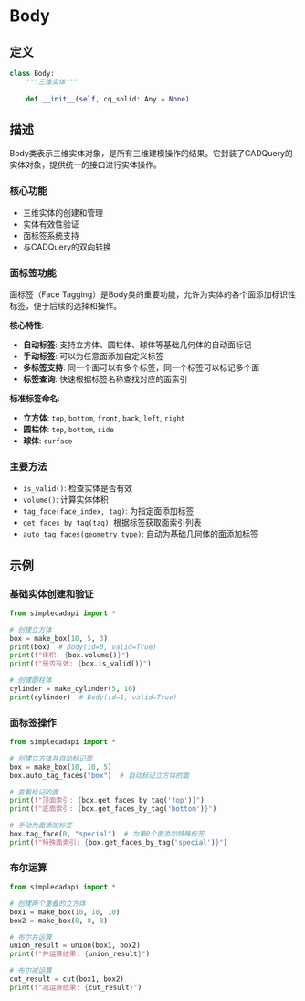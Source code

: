 # Body

## 定义
```python
class Body:
    """三维实体"""
    
    def __init__(self, cq_solid: Any = None)
```

## 描述

Body类表示三维实体对象，是所有三维建模操作的结果。它封装了CADQuery的实体对象，提供统一的接口进行实体操作。

### 核心功能
- 三维实体的创建和管理
- 实体有效性验证
- 面标签系统支持
- 与CADQuery的双向转换

### 面标签功能
面标签（Face Tagging）是Body类的重要功能，允许为实体的各个面添加标识性标签，便于后续的选择和操作。

**核心特性**:
- **自动标签**: 支持立方体、圆柱体、球体等基础几何体的自动面标记
- **手动标签**: 可以为任意面添加自定义标签  
- **多标签支持**: 同一个面可以有多个标签，同一个标签可以标记多个面
- **标签查询**: 快速根据标签名称查找对应的面索引

**标准标签命名**:
- **立方体**: `top`, `bottom`, `front`, `back`, `left`, `right`
- **圆柱体**: `top`, `bottom`, `side`
- **球体**: `surface`

### 主要方法
- `is_valid()`: 检查实体是否有效
- `volume()`: 计算实体体积
- `tag_face(face_index, tag)`: 为指定面添加标签
- `get_faces_by_tag(tag)`: 根据标签获取面索引列表
- `auto_tag_faces(geometry_type)`: 自动为基础几何体的面添加标签

## 示例

### 基础实体创建和验证
```python
from simplecadapi import *

# 创建立方体
box = make_box(10, 5, 3)
print(box)  # Body(id=0, valid=True)
print(f"体积: {box.volume()}")
print(f"是否有效: {box.is_valid()}")

# 创建圆柱体
cylinder = make_cylinder(5, 10)
print(cylinder)  # Body(id=1, valid=True)
```

### 面标签操作
```python
from simplecadapi import *

# 创建立方体并自动标记面
box = make_box(10, 10, 5)
box.auto_tag_faces("box")  # 自动标记立方体的面

# 查看标记的面
print(f"顶面索引: {box.get_faces_by_tag('top')}")
print(f"底面索引: {box.get_faces_by_tag('bottom')}")

# 手动为面添加标签
box.tag_face(0, "special")  # 为第0个面添加特殊标签
print(f"特殊面索引: {box.get_faces_by_tag('special')}")
```

### 布尔运算
```python
from simplecadapi import *

# 创建两个重叠的立方体
box1 = make_box(10, 10, 10)
box2 = make_box(8, 8, 8)

# 布尔并运算
union_result = union(box1, box2)
print(f"并运算结果: {union_result}")

# 布尔减运算
cut_result = cut(box1, box2)
print(f"减运算结果: {cut_result}")
```
